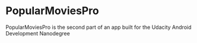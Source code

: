 # PopularMoviesPro
PopularMoviesPro is the second part of an app built for the Udacity Android Development Nanodegree
